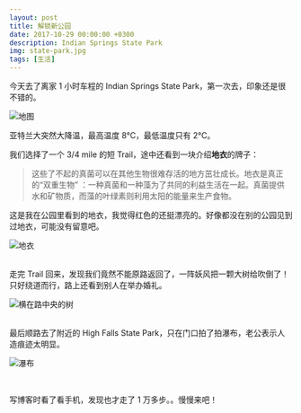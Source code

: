 ```yaml
---
layout: post
title: 解锁新公园
date: 2017-10-29 00:00:00 +0300
description: Indian Springs State Park
img: state-park.jpg
tags: [生活]
---
```



今天去了离家 1 小时车程的 Indian Springs State Park，第一次去，印象还是很不错的。

![地图]({{site.baseurl}}/assets/img/State-Park/Indian-Springs/IMG_4354.PNG)


亚特兰大突然大降温，最高温度 8°C，最低温度只有 2°C。

我们选择了一个 3/4 mile 的短 Trail，途中还看到一块介绍**地衣**的牌子：

> 这些了不起的真菌可以在其他生物很难存活的地方茁壮成长。地衣是真正的“双重生物” ：一种真菌和一种藻为了共同的利益生活在一起。真菌提供水和矿物质，而藻的叶绿素则利用太阳的能量来生产食物。
>

这是我在公园里看到的地衣，我觉得红色的还挺漂亮的。好像都没在别的公园见到过地衣，可能没有留意吧。


![地衣]({{site.baseurl}}/assets/img/State-Park/Indian-Springs/IMG_4341.JPG)

<br>
走完 Trail 回来，发现我们竟然不能原路返回了，一阵妖风把一颗大树给吹倒了！只好绕道而行，路上还看到别人在举办婚礼。


![横在路中央的树]({{site.baseurl}}/assets/img/State-Park/Indian-Springs/IMG_4345.jpg)

<br>
最后顺路去了附近的 High Falls State Park，只在门口拍了拍瀑布，老公表示人造痕迹太明显。

![瀑布]({{site.baseurl}}/assets/img/State-Park/Indian-Springs/IMG_4347.jpg)



<br>

写博客时看了看手机，发现也才走了 1 万多步。。慢慢来吧！